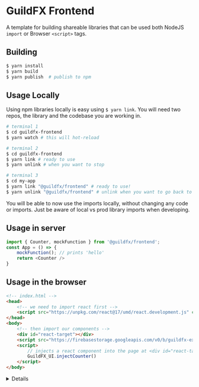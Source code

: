 # GuildFX Frontend

A template for building shareable libraries that can be used both NodeJS `import` or Browser `<script>` tags.

## Building

```bash
$ yarn install
$ yarn build
$ yarn publish	# publish to npm
```

## Usage Locally


Using npm libraries locally is easy using `$ yarn link`. You will need two repos, the library and the codebase you are working in. 

```bash
# terminal 1
$ cd guildfx-frontend
$ yarn watch # this will hot-reload
```
```bash
# terminal 2
$ cd guildfx-frontend
$ yarn link # ready to use
$ yarn unlink # when you want to stop
```
```bash
# terminal 3
$ cd my-app
$ yarn link "@guildfx/frontend" # ready to use!
$ yarn unlink "@guildfx/frontend" # unlink when you want to go back to prod version
```

You will be able to now use the imports locally, without changing any code or imports.
Just be aware of local vs prod library imports when developing.


## Usage in server
```js
import { Counter, mockFunction } from '@guildfx/frontend';
const App = () => {
	mockFunction();	// prints 'hello'
	return <Counter />
}
```

## Usage in the browser

```html
<!-- index.html -->
<head>
	<!-- we need to import react first -->
	<script src="https://unpkg.com/react@17/umd/react.development.js" crossorigin></script>
</head>
<body>
	<!-- then import our components -->
	<div id="react-target"></div>
	<script src="https://firebasestorage.googleapis.com/v0/b/guildfx-exchange.appspot.com/o/index.js?alt=media&token=ed98e790-1eab-4b7f-acc1-b06065975d69"></script>
	<script>
		// injects a react component into the page at <div id="react-target">
		GuildFX_UI.injectCounter()
	</script>
</body>
```


<details>

# @vijayt/counter
This is just a demo component, part of the boilerplate for putting together a project that publishes components to the NPM registry. Features of the boilerplate include: Compilation using Rollup and TypeScript, Unit / Functional testing using Jest and React Testing library, Visual testing using Storybook. There is a [tutorial](https://vijayt.com/post/boilerplate-for-publishing-components-with-a-storybook/) that explains how the project was put together.

</details>